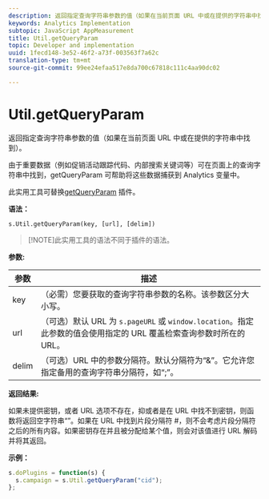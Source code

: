 ```yaml
---
description: 返回指定查询字符串参数的值（如果在当前页面 URL 中或在提供的字符串中找到）。
keywords: Analytics Implementation
subtopic: JavaScript AppMeasurement
title: Util.getQueryParam
topic: Developer and implementation
uuid: 1fecd148-3e52-46f2-a73f-003563f7a62c
translation-type: tm+mt
source-git-commit: 99ee24efaa517e8da700c67818c111c4aa90dc02

---
```



# Util.getQueryParam

返回指定查询字符串参数的值（如果在当前页面 URL 中或在提供的字符串中找到）。

由于重要数据（例如促销活动跟踪代码、内部搜索关键词等）可在页面上的查询字符串中找到，getQueryParam 可帮助将这些数据捕获到 Analytics 变量中。

此实用工具可替换[getQueryParam](/help/implement/js-implementation/plugins/getqueryparam.md) 插件。

**语法：**

```
s.Util.getQueryParam(key, [url], [delim])
```

> [!NOTE]此实用工具的语法不同于插件的语法。

**参数:**

| 参数 | 描述 |
|---|---|
| key | （必需）您要获取的查询字符串参数的名称。该参数区分大小写。 |
| url | （可选）默认 URL 为 `s.pageURL` 或 `window.location`。指定此参数的值会使用指定的 URL 覆盖检索查询参数时所在的 URL。 |
| delim | （可选）URL 中的参数分隔符。默认分隔符为“&amp;”。它允许您指定备用的查询字符串分隔符，如“;”。 |

**返回结果:**

如果未提供密钥，或者 URL 选项不存在，抑或者是在 URL 中找不到密钥，则函数将返回空字符串“”。如果在 URL 中找到片段分隔符 #，则不会考虑片段分隔符之后的所有内容。如果密钥存在并且被分配给某个值，则会对该值进行 URL 解码并将其返回。

**示例：**

```js
s.doPlugins = function(s) { 
  s.campaign = s.Util.getQueryParam("cid"); 
};
```

